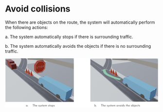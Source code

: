# Avoid collisions

When there are objects on the route, the system will automatically perform the following actions:

a. The system automatically stops if there is surrounding traffic.

b. The system automatically avoids the objects if there is no surrounding traffic.

![Avoid collisions](./images/avoid-collisions.jpg)
